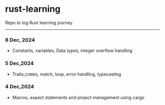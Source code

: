 # rust-learning
Repo to log Rust learning journey

---
### 8 Dec, 2024
- Constants, variables, Data types, integer overflow handling

### 5 Dec,2024
- Traits,crates, match, loop, error handling, typecasting

### 4 Dec,2024
- Macros, expect statements and project management using cargo